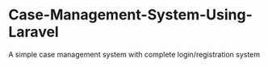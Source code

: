 # Case-Management-System-Using-Laravel
A simple case management system with complete login/registration system

